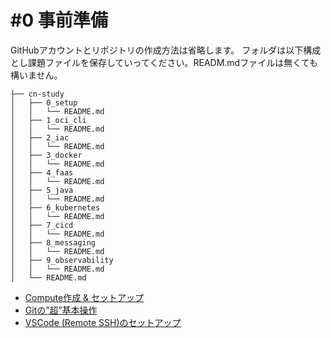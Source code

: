 # #0 事前準備

GitHubアカウントとリポジトリの作成方法は省略します。
フォルダは以下構成とし課題ファイルを保存していってください。READM.mdファイルは無くても構いません。
```
├── cn-study
│   ├── 0_setup
│   │   └── README.md
│   ├── 1_oci_cli
│   │   └── README.md
│   ├── 2_iac
│   │   └── README.md
│   ├── 3_docker
│   │   └── README.md
│   ├── 4_faas
│   │   └── README.md
│   ├── 5_java
│   │   └── README.md
│   ├── 6_kubernetes
│   │   └── README.md
│   ├── 7_cicd
│   │   └── README.md
│   ├── 8_messaging
│   │   └── README.md
│   ├── 9_observability
│   │   └── README.md
│   └── README.md
```

- [Compute作成 & セットアップ](./compute_setup.md)
- [Gitの”超”基本操作](./git_command.md)
- [VSCode (Remote SSH)のセットアップ](./vscode_remotessh.md)






